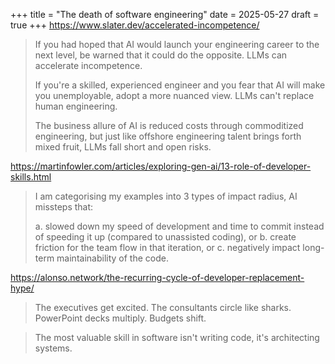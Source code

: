 +++
title = "The death of software engineering"
date = 2025-05-27
draft = true
+++
https://www.slater.dev/accelerated-incompetence/

> If you had hoped that AI would launch your engineering career to the next level, be warned that it could do the opposite. LLMs can accelerate incompetence.
>
> If you're a skilled, experienced engineer and you fear that AI will make you unemployable, adopt a more nuanced view. LLMs can't replace human engineering.
>
> The business allure of AI is reduced costs through commoditized engineering, but just like offshore engineering talent brings forth mixed fruit, LLMs fall short and open risks.

https://martinfowler.com/articles/exploring-gen-ai/13-role-of-developer-skills.html

> I am categorising my examples into 3 types of impact radius, AI missteps that:
>
> a. slowed down my speed of development and time to commit instead of speeding it up (compared to unassisted coding), or
> b. create friction for the team flow in that iteration, or
> c. negatively impact long-term maintainability of the code.

https://alonso.network/the-recurring-cycle-of-developer-replacement-hype/

> The executives get excited. The consultants circle like sharks. PowerPoint decks multiply. Budgets shift.

> The most valuable skill in software isn't writing code, it's architecting systems.
